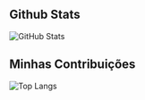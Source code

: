 ## Github Stats
![GitHub Stats](https://github-readme-stats.vercel.app/api?username=james-johny&theme=transparent&bg_color=0F082F&border_color=0E0&show_icons=true&icon_color=0E0&title_color=0F0&text_color=FFF)

## Minhas Contribuições
![Top Langs](https://github-readme-stats-git-masterrstaa-rickstaa.vercel.app/api/top-langs/?username=james-johny&bg_color=0F082F&border_color=0E0&title_color=0E0&text_color=FFF)
